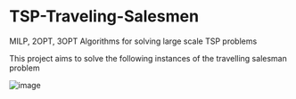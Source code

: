 # TSP-Traveling-Salesmen
MILP, 2OPT, 3OPT Algorithms for solving large scale TSP problems

This project aims to solve the following instances of the travelling salesman problem 

![image](https://github.com/adelsakkir/TSP-Traveling-Salesmen-/assets/63802234/85c4b872-1249-411e-9084-4582ff7ebd5f)


